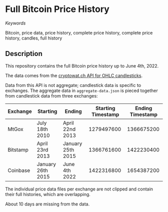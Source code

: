 # Full Bitcoin Price History

*Keywords*

Bitcoin, price data, price history, complete price history,
complete price history, candles, full history

## Description ##

This repository contains the full Bitcoin price history up to June 4th, 2022.

The data comes from the
[cryptowat.ch API for OHLC candlesticks](https://docs.cryptowat.ch/rest-api/markets/ohlc).

Data from this API is not aggregate; candlestick data is specific to
exchanges. The aggregate data in `aggregate-data.json` is pieced together from
candlestick data from three exchanges:


| Exchange | Starting          | Ending            | Starting Timestamp | Ending Timestamp |
|----------|-------------------|-------------------|--------------------|------------------|
| MtGox    | July 18th 2010    | April 22nd 2013   | 1279497600         | 1366675200       |
| Bitstamp | April 23rd 2013   | January 25th 2015 | 1366761600         | 1422230400       |
| Coinbase | January 26th 2015 | June 4th 2022     | 1422316800         | 1654387200       |

The individual price data files per exchange are not clipped and contain their
full histories, which are overlapping.

About 10 days are missing from the data.
